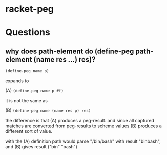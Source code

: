 # racket-peg

# Questions

## why does path-element do (define-peg path-element (name res ...) res)?

`(define-peg name p)`

expands to

(A) `(define-peg name p #f)`

it is not the same as

(B) `(define-peg name (name res p) res)`

the difference is that (A) produces a peg-result. and since all captured matches are converted from peg-results to scheme values (B) produces a different sort of value.

with the (A) definition path would parse "/bin/bash" with result "binbash", and (B) gives result ("bin" "bash")
